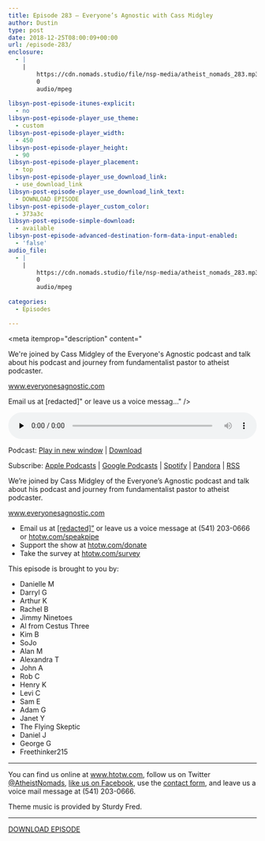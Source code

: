 ```yaml
---
title: Episode 283 – Everyone’s Agnostic with Cass Midgley
author: Dustin
type: post
date: 2018-12-25T08:00:09+00:00
url: /episode-283/
enclosure:
  - |
    |
        https://cdn.nomads.studio/file/nsp-media/atheist_nomads_283.mp3
        0
        audio/mpeg
        
libsyn-post-episode-itunes-explicit:
  - no
libsyn-post-episode-player_use_theme:
  - custom
libsyn-post-episode-player_width:
  - 450
libsyn-post-episode-player_height:
  - 90
libsyn-post-episode-player_placement:
  - top
libsyn-post-episode-player_use_download_link:
  - use_download_link
libsyn-post-episode-player_use_download_link_text:
  - DOWNLOAD EPISODE
libsyn-post-episode-player_custom_color:
  - 373a3c
libsyn-post-episode-simple-download:
  - available
libsyn-post-episode-advanced-destination-form-data-input-enabled:
  - 'false'
audio_file:
  - |
    |
        https://cdn.nomads.studio/file/nsp-media/atheist_nomads_283.mp3
        0
        audio/mpeg
        
categories:
  - Episodes

---
```

<div itemscope itemtype="http://schema.org/AudioObject">
  <meta itemprop="name" content="Episode 283 &#8211; Everyone&#8217;s Agnostic with Cass Midgley" />
  
  <meta itemprop="uploadDate" content="2018-12-25T01:00:09-07:00" />
  
  <meta itemprop="encodingFormat" content="audio/mpeg" />
  
  <meta itemprop="description" content="




We're joined by Cass Midgley of the Everyone's Agnostic podcast and talk about his podcast and journey from fundamentalist pastor to atheist podcaster.







www.everyonesagnostic.com



Email us at [redacted]&quot; or leave us a voice messag..." />
  
  <meta itemprop="contentUrl" content="https://dts.podtrac.com/redirect.mp3/cdn.nomads.studio/file/nsp-media/atheist_nomads_283.mp3" />
  
  <div class="powerpress_player" id="powerpress_player_8546">
    <audio class="wp-audio-shortcode" id="audio-2109-290" preload="none" style="width: 100%;" controls="controls"><source type="audio/mpeg" src="https://dts.podtrac.com/redirect.mp3/cdn.nomads.studio/file/nsp-media/atheist_nomads_283.mp3?_=290" /><a href="https://dts.podtrac.com/redirect.mp3/cdn.nomads.studio/file/nsp-media/atheist_nomads_283.mp3">https://dts.podtrac.com/redirect.mp3/cdn.nomads.studio/file/nsp-media/atheist_nomads_283.mp3</a></audio>
  </div>
</div>

<p class="powerpress_links powerpress_links_mp3">
  Podcast: <a href="https://dts.podtrac.com/redirect.mp3/cdn.nomads.studio/file/nsp-media/atheist_nomads_283.mp3" class="powerpress_link_pinw" target="_blank" title="Play in new window" onclick="return powerpress_pinw('https://htotw.com/?powerpress_pinw=2109-podcast');" rel="nofollow">Play in new window</a> | <a href="https://dts.podtrac.com/redirect.mp3/cdn.nomads.studio/file/nsp-media/atheist_nomads_283.mp3" class="powerpress_link_d" title="Download" rel="nofollow" download="atheist_nomads_283.mp3">Download</a>
</p>

<p class="powerpress_links powerpress_subscribe_links">
  Subscribe: <a href="https://podcasts.apple.com/us/podcast/humanists-take-on-the-world/id530050098?mt=2&ls=1" class="powerpress_link_subscribe powerpress_link_subscribe_itunes" target="_blank" title="Subscribe on Apple Podcasts" rel="nofollow">Apple Podcasts</a> | <a href="https://www.google.com/podcasts?feed=aHR0cDovL2F0aGVpc3Rub21hZHMubGlic3luLmNvbS9yc3M%3D" class="powerpress_link_subscribe powerpress_link_subscribe_googleplay" target="_blank" title="Subscribe on Google Podcasts" rel="nofollow">Google Podcasts</a> | <a href="https://open.spotify.com/show/3LzK2xZGike6Tc1GEMtMbr?si=LieN9SNuTpq96smuaUsH8A" class="powerpress_link_subscribe powerpress_link_subscribe_spotify" target="_blank" title="Subscribe on Spotify" rel="nofollow">Spotify</a> | <a href="https://www.pandora.com/podcast/atheist-nomads/PC:10122?corr=62071012&part=ug" class="powerpress_link_subscribe powerpress_link_subscribe_pandora" target="_blank" title="Subscribe on Pandora" rel="nofollow">Pandora</a> | <a href="https://htotw.com/feed/podcast/" class="powerpress_link_subscribe powerpress_link_subscribe_rss" target="_blank" title="Subscribe via RSS" rel="nofollow">RSS</a>
</p>

We&#8217;re joined by Cass Midgley of the Everyone&#8217;s Agnostic podcast and talk about his podcast and journey from fundamentalist pastor to atheist podcaster.

<!--more-->

<a href="http://www.everyonesagnostic.com" target="_blank" rel="noopener">www.everyonesagnostic.com</a>

  * Email us at <a href="mailto:[redacted]" target="_blank" rel="noopener">[redacted]&#8221;</a> or leave us a voice message at (541) 203-0666 or <a href="https://htotw.com/speakpipe" target="_blank" rel="noopener">htotw.com/speakpipe</a>
  * Support the show at <a href="https://htotw.com/donate" target="_blank" rel="noopener">htotw.com/donate</a>
  * Take the survey at <a href="https://htotw.com/survey" target="_blank" rel="noopener">htotw.com/survey</a>

This episode is brought to you by:

  * Danielle M
  * Darryl G
  * Arthur K
  * Rachel B
  * Jimmy Ninetoes
  * Al from Cestus Three
  * Kim B
  * SoJo
  * Alan M
  * Alexandra T
  * John A
  * Rob C
  * Henry K
  * Levi C
  * Sam E
  * Adam G
  * Janet Y
  * The Flying Skeptic
  * Daniel J
  * George G
  * Freethinker215

<hr class="wp-block-separator" />

You can find us online at <a href="https://www.htotw.com/" target="_blank" rel="noopener">www.htotw.com</a>, follow us on Twitter <a href="https://twitter.com/AtheistNomads" target="_blank" rel="noopener">@AtheistNomads</a>, <a href="https://htotw.com/facebook" target="_blank" rel="noopener">like us on Facebook</a>, use the [contact form](https://htotw.com/contact), and leave us a voice mail message at (541) 203-0666.

Theme music is provided by Sturdy Fred.

<hr class="wp-block-separator" />

<a href="https://dts.podtrac.com/redirect.mp3/cdn.nomads.studio/file/nsp-media/atheist_nomads_283.mp3" target="_blank" rel="noreferrer noopener" aria-label="DOWNLOAD EPISODE (opens in a new tab)">DOWNLOAD EPISODE</a>